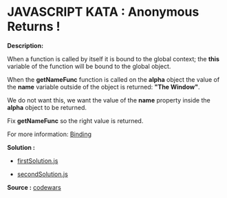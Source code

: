 JAVASCRIPT KATA : Anonymous Returns !
=================================

**Description:**

When a function is called by itself it is bound to the global context; the **this** variable of the function will be bound to the global object.

When the **getNameFunc** function is called on the **alpha** object the value of the **name** variable outside of the object is returned: **"The Window"**.

We do not want this, we want the value of the **name** property inside the **alpha** object to be returned.

Fix **getNameFunc** so the right value is returned.

For more information: [Binding](http://alistapart.com/article/getoutbindingsituations)


**Solution :** 

- [firstSolution.js](https://github.com/ouadie-lahdioui/anonymous-returns/blob/master/firstSolution.js)

- [secondSolution.js](https://github.com/ouadie-lahdioui/anonymous-returns/blob/master/secondSolution.js)


**Source :** [codewars](http://www.codewars.com/kata/53d4eec01f1a9b3020000786)
